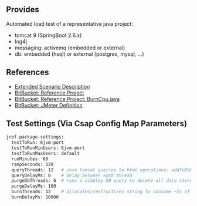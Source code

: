 

## Provides
Automated load test of a representative java project:
- tomcat 9 (SpringBoot 2.6.x)
- log4j
- messaging: activemq (embedded or external)
- db: embedded (hsql) or external (postgres, mysql, ...)



## References
-  [Extended Scenario Description](https://confluence.yourcompany.com/display/~peter.nightingale/Tomcat+Reference+App)
-  [BitBucket: Reference Project](https://bitbucket.yourcompany.com/projects/OMS/repos/wcsap/browse/csap-starter-tester)
-  [BitBucket: Reference Project: BurnCpu.java](https://bitbucket.yourcompany.com/projects/OMS/repos/wcsap/browse/csap-starter-tester/src/main/java/org/sample/input/http/ui/windows/HeapTester.java#300)
-  [BitBucket: JMeter Definition](https://bitbucket.yourcompany.com/projects/OMS/repos/wcsap/browse/csap-core-service/src/main/resources/csap-templates/application-definition/resources)

## Test Settings (Via Csap Config Map Parameters)
```bash
jref-package-settings:
  testToRun: 6jvm-port
  testToRunMinUsers: 6jvm-port
  testToRunMaxUsers: default
  runMinutes: 60
  rampSeconds: 120
  queryThreads: 12   # core tomcat queries to html operations: addToDbDB, addToMessaging, etc.
  queryDelayMs: 0    # delay between each thread
  purgeDbThreads: 6  # runs a simpley DB query to delete all data stored during test
  purgeDelayMs: 100  
  burnThreads: 12    # allocates/restructures string to consume ~5s of cpu 
  burnDelayMs: 10000
```  
